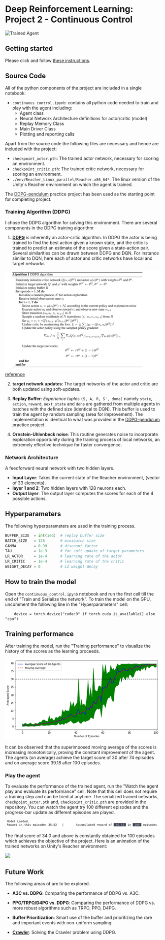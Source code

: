 [//]: # (Image References)

[image3]: https://user-images.githubusercontent.com/10624937/43851024-320ba930-9aff-11e8-8493-ee547c6af349.gif "Trained Agent"

# Deep Reinforcement Learning: Project 2 - Continuous Control

![Trained Agent][image3]

## Getting started
Please click and follow [these instructions](https://github.com/udacity/deep-reinforcement-learning/tree/master/p2_continuous-control#getting-started).

## Source Code
All of the python components of the project are included in a single notebook:
* `continuous_control.ipynb`: contains all python code needed to train and play with the agent including:
    * Agent class
    * Neural Network Architecture definitions for actor/critic (model)
    * Replay Memory Class
    * Main Driver Class
    * Plotting and reporting calls 

Apart from the source code the following files are necessary and hence are included with the project:
* `checkpoint_actor.pth`: The trained actor network, necessary for scoring an environment.
* `checkpoint_critic.pth`: The trained critic network, necessary for scoring an environment.
* `./env/Reacher_Linux_parallel/Reacher.x86_64*`: The linux version of the Unity's Reacher environment on which the agent is trained.

The [DDPG-pendulum](https://github.com/udacity/deep-reinforcement-learning/tree/master/ddpg-pendulum) practice project has been used as the starting point for completing project.

### Training Algorithm (DDPG)
I chose the DDPG algorithm for solving this environment. There are several components in the DDPG training algorithm:

1. **[DDPG](https://arxiv.org/pdf/1509.02971.pdf)** is inherently an actor-critic algorithm. In DDPG the actor is being trained to find the best action given a known state, and the critic is trained to predict an estimate of the score given a state-action pair. Several similarities can be drawn between DDPG and DQN. For instance similar to DQN, here each of actor and critic networks have local and target networks

![](./image/ddpg.png)
[reference](https://arxiv.org/pdf/1509.02971.pdf)

2. **target network updates**: The target networks of the actor and critic are both updated using soft-updates.

3. **Replay Buffer**: *Experience tuples* `(S, A, R, S', done)` namely `state`, `action`, `reward`, `next_state` and `done` are gathered from multiple agents in batches with the defined size (identical to DQN). This buffer is used to train the agent by random sampling (area for improvement). The implementation is identical to what was provided in the [DDPG-pendulum](https://github.com/udacity/deep-reinforcement-learning/tree/master/ddpg-pendulum) practice project.

4. **Ornstein-Uhlenbeck noise**: This routine generates noise to incorporate exploration opportunity during the training process of local networks, an extremely effective technique for faster convergence.
    

### Network Architecture
A feedforward neural network with two hidden layers. 
* **Input Layer**:   Takes the current state of the Reacher environment, (vector of 33 elements).
* **layer 1 and 2**: Two hidden layers with 128 neurons each.
* **Output layer**:  The output layer computes the scores for each of the 4 possible actions.


## Hyperparameters
The following hyperparameters are used in the training process.

```python
BUFFER_SIZE  = int(1e6)  # replay buffer size
BATCH_SIZE   = 128       # minibatch size
GAMMA        = 0.99      # discount factor
TAU          = 1e-3      # for soft update of target parameters
LR_ACTOR     = 1e-4      # learning rate of the actor 
LR_CRITIC    = 1e-4      # learning rate of the critic
WEIGHT_DECAY = 0         # L2 weight decay
```


## How to train the model
Open the `continuous_control.ipynb` notebook and run the first cell till the end of "Train and Serialize the network".
To train the model on the GPU, uncomment the following line in the "Hyperparameters" cell:

        device = torch.device("cuda:0" if torch.cuda.is_available() else "cpu")

## Training performance
After training the model, run the "Training performance" to visualize the history of the scores as the learning proceeds.

![](./image/scores.png)

It can be observed that the superimposed moving average of the scores is increasing monotonically, proving the constant improvement of the agent.
The agents (on average) achieve the target score of 30 after 74 episodes and on average score 39.18 after 100 episodes.

### Play the agent
To evaluate the performance of the trained agent, run the "Watch the agent play and evaluate its performance" cell.
Note that this cell does not require a training step and can be tried at anytime. The serialized trained networks, `checkpoint_actor.pth` and, `checkpoint_critic.pth` are provided in the repository.
You can watch the agent try 100 different episodes and the progress-bar update as different episodes are played.  

![](./image/play.png)

The final score of 34.0 and above is constantly obtained for 100 episodes which achieves the objective of the project.
Here is an animation of the trained networks on Unity's Reacher environment:


![](./image/trained_agent.gif)


## Future Work
The following areas of are to be explored.

* **A3C vs. DDPG**: Comparing the performance of DDPG vs. A3C.

* **PPO/TRPO/D4PG vs. DDPG**: Comparing the performance of DDPG vs. more robust algorithms such as TRPO, PPO, D4PG.

* **Buffer Prioritization**: Smart use of the buffer and prioritizing the rare and important events with non-uniform sampling.

* **[Crawler](https://github.com/Unity-Technologies/ml-agents/blob/master/docs/Learning-Environment-Examples.md#crawler)**: Solving the Crawler problem using DDPG.

